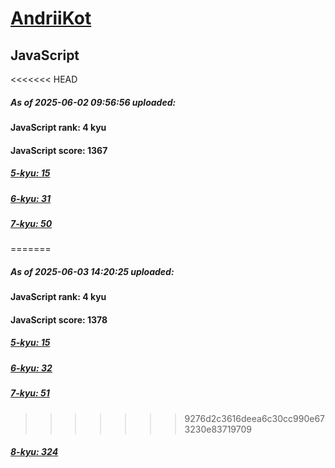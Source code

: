# [AndriiKot](https://www.codewars.com/users/AndriiKot) 

## JavaScript

<<<<<<< HEAD
##### As of 2025-06-02 09:56:56 uploaded:

#### JavaScript rank: 4 kyu

#### JavaScript score: 1367

##### [5-kyu: 15](https://github.com/AndriiKot/JavaScript__CodeWars/tree/main/kyu-5)

##### [6-kyu: 31](https://github.com/AndriiKot/JavaScript__CodeWars/tree/main/kyu-6)

##### [7-kyu: 50](https://github.com/AndriiKot/JavaScript__CodeWars/tree/main/kyu-7)
=======
##### As of 2025-06-03 14:20:25 uploaded:

#### JavaScript rank: 4 kyu

#### JavaScript score: 1378

##### [5-kyu: 15](https://github.com/AndriiKot/JavaScript__CodeWars/tree/main/kyu-5)

##### [6-kyu: 32](https://github.com/AndriiKot/JavaScript__CodeWars/tree/main/kyu-6)

##### [7-kyu: 51](https://github.com/AndriiKot/JavaScript__CodeWars/tree/main/kyu-7)
>>>>>>> 9276d2c3616deea6c30cc990e673230e83719709

##### [8-kyu: 324](https://github.com/AndriiKot/JavaScript__CodeWars/tree/main/kyu-8)

